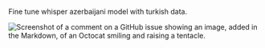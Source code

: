 Fine tune whisper azerbaijani model with turkish data.

![Screenshot of a comment on a GitHub issue showing an image, added in the Markdown, of an Octocat smiling and raising a tentacle.](Transcript_fine_tuned_model.ipynb)
